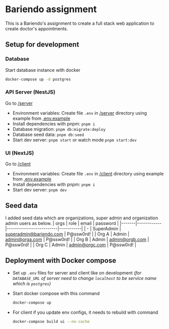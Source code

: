 # Bariendo assignment

This is a Bariendo's assignment to create a full stack web application to create doctor's appointments.

## Setup for development

### Database

Start database instance with docker

```sh
docker-compose up -d postgres
```

### API Server (NestJS)

Go to [/server](/server)

- Environment variables: Create file `.env` in [/server](/server) directory using example from [.env.example](/server/.env.example)
- Install dependencies with pnpm: `pnpm i`
- Database migration: `pnpm db:migrate:deploy`
- Database seed data: `pnpm db:seed`
- Start dev server: `pnpm start` or watch mode `pnpm start:dev`

### UI (NextJS)

Go to [/client](/client)

- Environment variables: Create file `.env` in [/client](/client) directory using example from [.env.example](/client/.env.example)
- Install dependencies with pnpm: `pnpm i`
- Start dev server: `pnpm dev`

## Seed data

I added seed data which are organizations, super admin and organization admin users as below.
| orgs | role | email | password |
|-------|------------|-------------------------|-----------|
| - | SuperAdmin | superadmin@bariendo.com | P@ssw0rd! |
| Org A | Admin | admin@orga.com | P@ssw0rd! |
| Org B | Admin | admin@orgb.com | P@ssw0rd! |
| Org C | Admin | admin@orgc.com | P@ssw0rd! |

## Deployment with Docker compose

- Set up `.env` files for server and client like on development _(for `DATABASE_URL` of server need to change `localhost` to be service name which is `postgres`)_

- Start docker compose with this command

  ```sh
  docker-compose up
  ```

- For client if you update env configs, it needs to rebuild with command

  ```sh
  docker-compose build ui --no-cache
  ```
